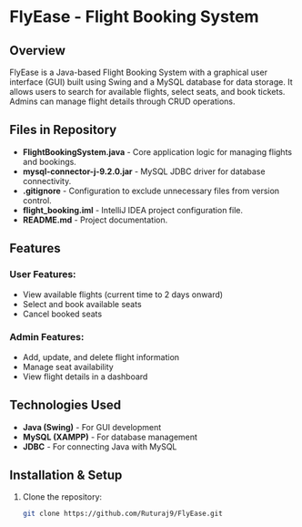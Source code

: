 # FlyEase - Flight Booking System

## Overview
FlyEase is a Java-based Flight Booking System with a graphical user interface (GUI) built using Swing and a MySQL database for data storage. It allows users to search for available flights, select seats, and book tickets. Admins can manage flight details through CRUD operations.

## Files in Repository
- **FlightBookingSystem.java** - Core application logic for managing flights and bookings.
- **mysql-connector-j-9.2.0.jar** - MySQL JDBC driver for database connectivity.
- **.gitignore** - Configuration to exclude unnecessary files from version control.
- **flight_booking.iml** - IntelliJ IDEA project configuration file.
- **README.md** - Project documentation.

## Features
### User Features:
- View available flights (current time to 2 days onward)
- Select and book available seats
- Cancel booked seats

### Admin Features:
- Add, update, and delete flight information
- Manage seat availability
- View flight details in a dashboard

## Technologies Used
- **Java (Swing)** - For GUI development
- **MySQL (XAMPP)** - For database management
- **JDBC** - For connecting Java with MySQL

## Installation & Setup
1. Clone the repository:
   ```sh
   git clone https://github.com/Ruturaj9/FlyEase.git
